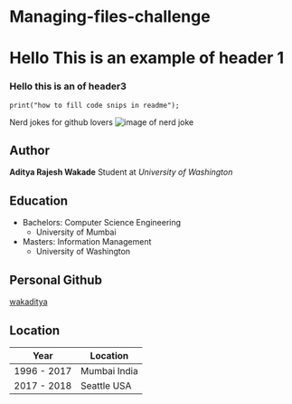 # Managing-files-challenge

<h1> Hello This is an example of header 1 </h1>
<h3> Hello this is an of header3</h3>

`print("how to fill code snips in readme");`

Nerd jokes for github lovers
![image of nerd joke](https://github.com/louim/in-case-of-fire/blob/master/in_case_of_fire.png)

## Author
**Aditya Rajesh Wakade**
Student at _University of Washington_

## Education
- Bachelors: Computer Science Engineering
    - University of Mumbai
- Masters: Information Management
    - University of Washington

## Personal Github
[wakaditya](http://github.com/wakaditya)

## Location
Year | Location
------------ | -------------
1996 - 2017 | Mumbai India
2017 - 2018 | Seattle USA




